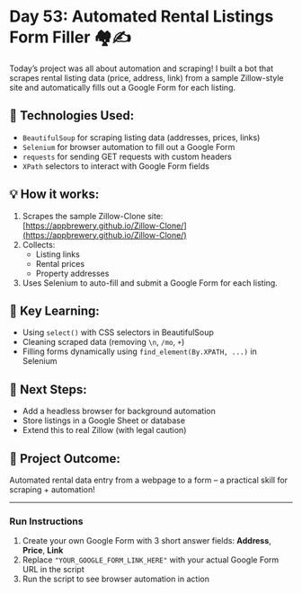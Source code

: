 # Day 53: Automated Rental Listings Form Filler 🏘️✍️

Today’s project was all about automation and scraping! I built a bot that scrapes rental listing data (price, address, link) from a sample Zillow-style site and automatically fills out a Google Form for each listing.

## 🔧 Technologies Used:
- `BeautifulSoup` for scraping listing data (addresses, prices, links)
- `Selenium` for browser automation to fill out a Google Form
- `requests` for sending GET requests with custom headers
- `XPath` selectors to interact with Google Form fields

## 💡 How it works:
1. Scrapes the sample Zillow-Clone site: [https://appbrewery.github.io/Zillow-Clone/](https://appbrewery.github.io/Zillow-Clone/)
2. Collects:
   - Listing links
   - Rental prices
   - Property addresses
3. Uses Selenium to auto-fill and submit a Google Form for each listing.

## 📌 Key Learning:
- Using `select()` with CSS selectors in BeautifulSoup
- Cleaning scraped data (removing `\n`, `/mo`, `+`)
- Filling forms dynamically using `find_element(By.XPATH, ...)` in Selenium

## 🧪 Next Steps:
- Add a headless browser for background automation
- Store listings in a Google Sheet or database
- Extend this to real Zillow (with legal caution)

## 🚀 Project Outcome:
Automated rental data entry from a webpage to a form – a practical skill for scraping + automation!

---

### Run Instructions

1. Create your own Google Form with 3 short answer fields: **Address**, **Price**, **Link**
2. Replace `"YOUR_GOOGLE_FORM_LINK_HERE"` with your actual Google Form URL in the script
3. Run the script to see browser automation in action
